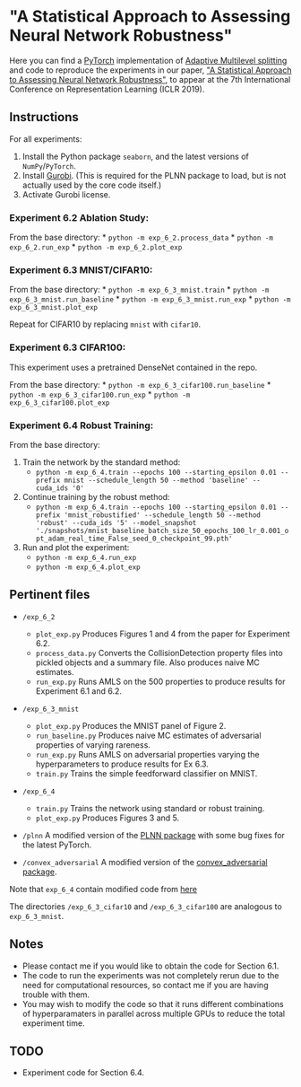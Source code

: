 # "A Statistical Approach to Assessing Neural Network Robustness"

Here you can find a [PyTorch](http://pytorch.org/) implementation of [Adaptive Multilevel splitting](http://www.nowozin.net/sebastian/blog/multilevel-splitting.html) and code to reproduce the experiments in our paper, ["A Statistical Approach to Assessing Neural Network Robustness"](https://arxiv.org/abs/1811.07209), to appear at the 7th International Conference on Representation Learning (ICLR 2019).

## Instructions

For all experiments:
1. Install the Python package `seaborn`, and the latest versions of `NumPy`/`PyTorch`.
2. Install [Gurobi](https://www.gurobi.com). (This is required for the PLNN package to load, but is not actually used by the core code itself.)
3. Activate Gurobi license.

### Experiment 6.2 Ablation Study:

From the base directory:
	* `python -m exp_6_2.process_data`
	* `python -m exp_6_2.run_exp`
	* `python -m exp_6_2.plot_exp`

### Experiment 6.3 MNIST/CIFAR10:

From the base directory:
	* `python -m exp_6_3_mnist.train`
	* `python -m exp_6_3_mnist.run_baseline`
	* `python -m exp_6_3_mnist.run_exp`
	* `python -m exp_6_3_mnist.plot_exp`

Repeat for CIFAR10 by replacing `mnist` with `cifar10`.

### Experiment 6.3 CIFAR100:

This experiment uses a pretrained DenseNet contained in the repo.

From the base directory:
	* `python -m exp_6_3_cifar100.run_baseline`
	* `python -m exp_6_3_cifar100.run_exp`
	* `python -m exp_6_3_cifar100.plot_exp`

### Experiment 6.4 Robust Training:

From the base directory:
1. Train the network by the standard method:
	* `python -m exp_6_4.train --epochs 100 --starting_epsilon 0.01 --prefix mnist --schedule_length 50 --method 'baseline' --cuda_ids '0'`
2. Continue training by the robust method:
	* `python -m exp_6_4.train --epochs 100 --starting_epsilon 0.01 --prefix 'mnist_robustified' --schedule_length 50 --method 'robust' --cuda_ids '5' --model_snapshot './snapshots/mnist_baseline_batch_size_50_epochs_100_lr_0.001_opt_adam_real_time_False_seed_0_checkpoint_99.pth'`
3. Run and plot the experiment:
	* `python -m exp_6_4.run_exp`
	* `python -m exp_6_4.plot_exp`

## Pertinent files

* `/exp_6_2`
	* `plot_exp.py` Produces Figures 1 and 4 from the paper for Experiment 6.2.
	* `process_data.py` Converts the CollisionDetection property files into pickled objects and a summary file. Also produces naive MC estimates.
	* `run_exp.py` Runs AMLS on the 500 properties to produce results for Experiment 6.1 and 6.2.
* `/exp_6_3_mnist`
	* `plot_exp.py` Produces the MNIST panel of Figure 2.
	* `run_baseline.py` Produces naive MC estimates of adversarial properties of varying rareness.
	* `run_exp.py` Runs AMLS on adversarial properties varying the hyperparameters to produce results for Ex 6.3.
	* `train.py` Trains the simple feedforward classifier on MNIST.
* `/exp_6_4`
	
	*	`train.py` Trains the network using standard or robust training.
	* `plot_exp.py` Produces Figures 3 and 5.
* `/plnn` A modified version of the [PLNN package](https://github.com/oval-group/PLNN-verification) with some bug fixes for the latest PyTorch.
* `/convex_adversarial` A modified version of the [convex_adversarial package](https://github.com/locuslab/convex_adversarial).

Note that `exp_6_4` contain modified code from [here](https://github.com/locuslab/convex_adversarial/tree/master/examples)

The directories `/exp_6_3_cifar10` and `/exp_6_3_cifar100` are analogous to `exp_6_3_mnist`.

## Notes

* Please contact me if you would like to obtain the code for Section 6.1.
* The code to run the experiments was not completely rerun due to the need for computational resources, so contact me if you are having trouble with them.
* You may wish to modify the code so that it runs different combinations of hyperparamaters in parallel across multiple GPUs to reduce the total experiment time.

## TODO

* Experiment code for Section 6.4.